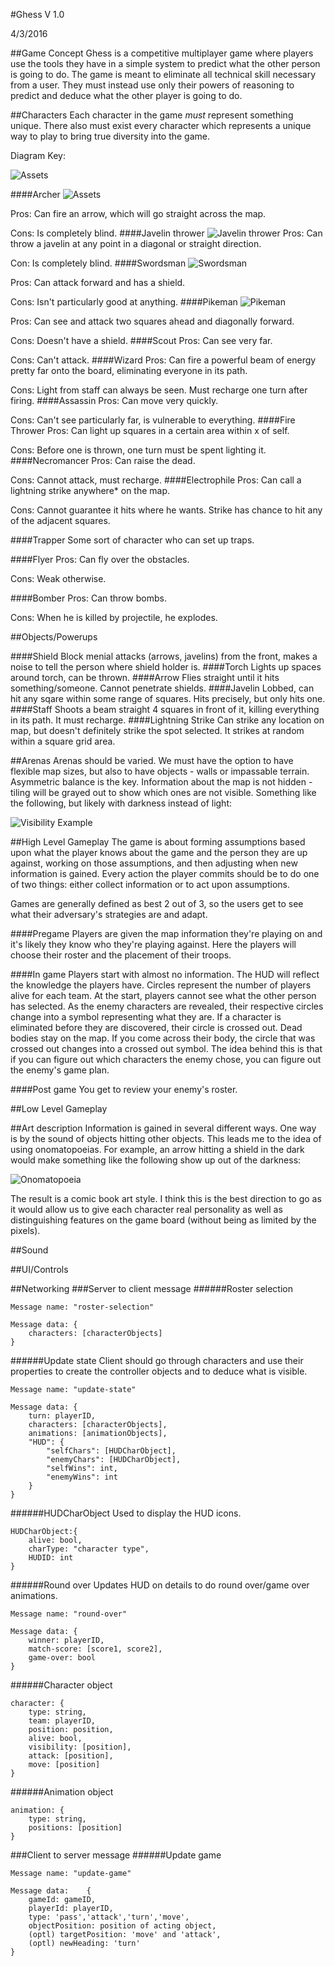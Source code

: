 #Ghess
V 1.0

4/3/2016

##Game Concept
Ghess is a competitive multiplayer game where players use the tools they have in a simple system to predict what the other person is going to do. The game is meant to eliminate all technical skill necessary from a user. They must instead use only their powers of reasoning to predict and deduce what the other player is going to do.


##Characters
Each character in the game *must* represent something unique. There also must exist every character which represents a unique way to play to bring true diversity into the game.

Diagram Key:

![Assets](GDDAssets/Chars/Key.png)

 
####Archer
![Assets](GDDAssets/Chars/Archer.png)

Pros: Can fire an arrow, which will go straight across the map.

Cons: Is completely blind.
####Javelin thrower
![Javelin thrower](GDDAssets/Chars/JavelinThrower.png)
Pros: Can throw a javelin at any point in a diagonal or straight direction.

Con: Is completely blind.
####Swordsman
![Swordsman](GDDAssets/Chars/SwordsMan.png)

Pros: Can attack forward and has a shield.

Cons: Isn't particularly good at anything. 
####Pikeman
![Pikeman](GDDAssets/Chars/Pikeman.png)

Pros: Can see and attack two squares ahead and diagonally forward.

Cons: Doesn't have a shield.
####Scout
Pros: Can see very far.

Cons: Can't attack.
####Wizard
Pros: Can fire a powerful beam of energy pretty far onto the board, eliminating everyone in its path.

Cons: Light from staff can always be seen. Must recharge one turn after firing.
####Assassin
Pros: Can move very quickly.

Cons: Can't see particularly far, is vulnerable to everything.
####Fire Thrower
Pros: Can light up squares in a certain area within x of self. 

Cons: Before one is thrown, one turn must be spent lighting it.
####Necromancer
Pros: Can raise the dead.

Cons: Cannot attack, must recharge.
####Electrophile
Pros: Can call a lightning strike anywhere* on the map.

Cons: Cannot guarantee it hits where he wants. Strike has chance to hit any of the adjacent squares.

####Trapper
Some sort of character who can set up traps.

####Flyer
Pros: Can fly over the obstacles.

Cons: Weak otherwise.

####Bomber
Pros: Can throw bombs.

Cons: When he is killed by projectile, he explodes.


##Objects/Powerups

####Shield
Block menial attacks (arrows, javelins) from the front, makes a noise to tell the person where shield holder is.
####Torch
Lights up spaces around torch, can be thrown.
####Arrow
Flies straight until it hits something/someone. Cannot penetrate shields.
####Javelin
Lobbed, can hit any sqare within some range of squares. Hits precisely, but only hits one.
####Staff
Shoots a beam straight 4 squares in front of it, killing everything in its path. It must recharge.
####Lightning Strike
Can strike any location on map, but doesn't definitely strike the spot selected. It strikes at random within a square grid area.

##Arenas
Arenas should be varied. We must have the option to have flexible map sizes, but also to have objects - walls or impassable terrain. Asymmetric balance is the key. Information about the map is not hidden - tiling will be grayed out to show which ones are not visible. Something like the following, but likely with darkness instead of light:

![Visibility Example](GDDAssets/visibilityExample.jpg)


##High Level Gameplay 
The game is about forming assumptions based upon what the player knows about the game and the person they are up against, working on those assumptions, and then adjusting when new information is gained. Every action the player commits should be to do one of two things: either collect information or to act upon assumptions.

Games are generally defined as best 2 out of 3, so the users get to see what their adversary's strategies are and adapt.

####Pregame
Players are given the map information they're playing on and it's likely they know who they're playing against. Here the players will choose their roster and the placement of their troops.

####In game
Players start with almost no information. The HUD will reflect the knowledge the players have. Circles represent the number of players alive for each team. At the start, players cannot see what the other person has selected. As the enemy characters are revealed, their respective circles change into a symbol representing what they are. If a character is eliminated before they are discovered, their circle is crossed out. Dead bodies stay on the map. If you come across their body, the circle that was crossed out changes into a crossed out symbol. The idea behind this is that if you can figure out which characters the enemy chose, you can figure out the enemy's game plan.

####Post game
You get to review your enemy's roster. 

##Low Level Gameplay


##Art description
Information is gained in several different ways. One way is by the sound of objects hitting other objects. This leads me to the idea of using onomatopoeias. For example, an arrow hitting a shield in the dark would make something like the following show up out of the darkness:

![Onomatopoeia](GDDAssets/onomatopoeia.png)

The result is a comic book art style. I think this is the best direction to go as it would allow us to give each character real personality as well as distinguishing features on the game board (without being as limited by the pixels).

##Sound


##UI/Controls


##Networking
###Server to client message
######Roster selection
```
Message name: "roster-selection"

Message data: {
	characters: [characterObjects]
}

```
######Update state
Client should go through characters and use their properties to create the controller objects and to deduce what is visible.

```
Message name: "update-state"

Message data: {
	turn: playerID,
	characters: [characterObjects],
	animations: [animationObjects],
	"HUD": {
		"selfChars": [HUDCharObject],
		"enemyChars": [HUDCharObject],
		"selfWins": int,
		"enemyWins": int
	}
}

```
######HUDCharObject
Used to display the HUD icons.


```
HUDCharObject:{
	alive: bool,
	charType: "character type",
	HUDID: int
}
```

######Round over
Updates HUD on details to do round over/game over animations.

```
Message name: "round-over"

Message data: {
	winner: playerID,
	match-score: [score1, score2],
	game-over: bool
}
```
######Character object
```
character: {
	type: string,
	team: playerID,
	position: position,
	alive: bool,
	visibility: [position],
	attack: [position],
	move: [position]
}
```

######Animation object
```
animation: {
	type: string,
	positions: [position]
}
```

###Client to server message
######Update game
```
Message name: "update-game" 

Message data:	 {
	gameId: gameID,
	playerId: playerID,
	type: 'pass','attack','turn','move',
	objectPosition: position of acting object,
	(optl) targetPosition: 'move' and 'attack',
	(optl) newHeading: 'turn'
}
```


